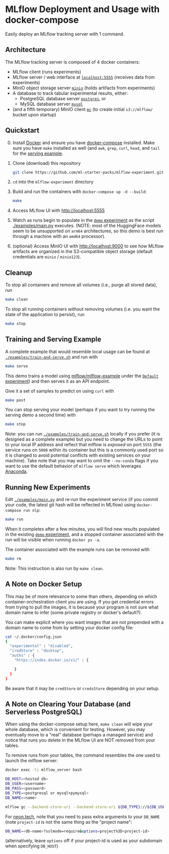 # MLflow Deployment and Usage with docker-compose

Easily deploy an MLflow tracking server with 1 command.


## Architecture

The MLflow tracking server is composed of 4 docker containers:
* MLflow client (runs experiments)
* MLflow server / web interface at [`localhost:5555`](http://localhost:5555/) (receives data from experiments)
* MinIO object storage server [`minio`](https://hub.docker.com/r/minio/minio) (holds artifacts from experiments)
* A database to track tabular experimental results, either:
  * PostgreSQL database server [`postgres`](https://hub.docker.com/_/postgres), or
  * MySQL database server [`mysql`](https://hub.docker.com/r/mysql/mysql-server)
* (and a fifth temporary) MinIO client [`mc`](https://hub.docker.com/r/minio/mc) (to create initial `s3://mlflow/` bucket upon startup)


## Quickstart

0. Install [Docker](https://docs.docker.com/get-docker/) and ensure you have [docker-compose](https://docs.docker.com/compose/install/) installed. Make sure you have `make` installed as well (and `awk`, `grep`, `curl`, `head`, and `tail` for the [serving example](#training-and-serving-example).

1. Clone (download) this repository

    ```bash
    git clone https://github.com/ml-starter-packs/mlflow-experiment.git
    ```

2. `cd` into the `mlflow-experiment` directory

3. Build and run the containers with `docker-compose up -d --build`:

    ```bash
    make
    ```

4. Access MLflow UI with [http://localhost:5555](http://localhost:5555)

5. Watch as runs begin to populate in the [`demo` experiment](http://localhost:5555/#/experiments/1) as the script [./examples/main.py](/examples/main.py) executes. (NOTE: most of the HuggingFace models seem to be unsupported on `arm64` architectures, so this demo is best run through a machine with an `amd64` processor).


6. (optional) Access MinIO UI with [http://localhost:9000](http://localhost:9000) to see how MLflow artifacts are organized in the S3-compatible object storage (default credentials are `minio` / `minio123`).


## Cleanup

To stop all containers and remove all volumes (i.e., purge all stored data), run

```bash
make clean
```

To stop all running containers _without_ removing volumes (i.e. you want the state of the application to persist), run

```bash
make stop
```


## Training and Serving Example

A complete example that would resemble local usage can be found at [`./examples/train-and-serve.sh`](./examples/train-and-serve.sh) and run with

```bash
make serve
```

This demo trains a model using [mlflow/mlflow-example](https://github.com/mlflow/mlflow-example) under the [`Default` experiment](http://localhost:5555/#/experiments/0)) and then serves it as an API endpoint.


Give it a set of samples to predict on using `curl` with

```bash
make post
```

You can stop serving your model (perhaps if you want to try running the serving demo a second time) with

```bash
make stop
```

Note: you can run [`./examples/train-and-serve.sh`](./examples/train-and-serve.sh) locally if you prefer (it is designed as a complete example) but you need to change the URLs to point to your local IP address and reflect that mlflow is _exposed_ on port `5555` (the service runs on `5000` within its container but this is a commonly used port so it is changed to avoid potential conflicts with existing services on your machine). Take note that you may want to omit the `--no-conda` flags if you want to use the default behavior of `mlflow serve` which leverages [Anaconda](https://www.anaconda.com/).


## Running New Experiments

Edit [`./examples/main.py`](./examples/main.py) and re-run the experiment service (if you commit your code, the latest git hash will be reflected in MLflow) using `docker-compose run nlp`:

```bash
make run
```

When it completes after a few minutes, you will find new results populated in the existing [`demo` experiment](http://localhost:5555/#/experiments/1), and a stopped container associated with the run will be visible when running `docker ps -a`.

The container associated with the example runs can be removed with

```bash
make rm
```

Note: This instruction is also run by `make clean`.


## A Note on Docker Setup
This may be of more relevance to some than others, depending on which container-orchestration client you are using.
If you get credential errors from trying to pull the images, it is because your program is not sure what domain name to infer (some private registry or docker's default?).

You can make explicit where you want images that are not prepended with a domain name to come from by setting your docker config file:

```sh
cat ~/.docker/config.json 
{
  "experimental" : "disabled",
  "credStore" : "desktop",
  "auths" : {
    "https://index.docker.io/v1/" : {

    }
  }
}
```

Be aware that it may be `credStore` or `credsStore` depending on your setup.


## A Note on Clearing Your Database (and Serverless PostgreSQL)
When using the docker-compose setup here, `make clean` will wipe your whole database, which is convenient for testing.
However, you may eventually move to a "real" database (perhaps a managed service) and notice that runs you delete in the MLflow UI are NOT removed from your tables.

To remove runs from your tables, the command resembles the one used to launch the mlflow server:

```bash
docker exec -ti mlflow_server bash

DB_HOST=<hosted db>
DB_USER=<username>
DB_PASS=<password>
DB_TYPE=<postgresql or mysql+pymysql>
DB_NAME=<name>

mlflow gc --backend-store-uri --backend-store-uri ${DB_TYPE}://${DB_USER}:${DB_PASS}@${DB_HOST}/${DB_NAME}
```

For [neon.tech](https://neon.tech/docs/how-to-guides/connectivity-issues/), note that you need to pass extra arguments to your `DB_NAME` (note `project-id` is not the same thing as the "project name":

```bash
DB_NAME=<db-name>?sslmode=require&options=project%3D<project-id>
```
(alternatively, leave `options` off if your project-id is used as your subdomain when specifying `DB_HOST`)
